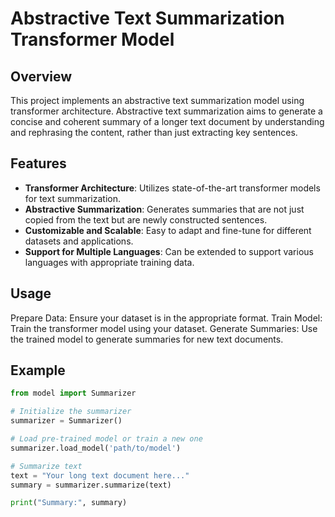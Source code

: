 # Abstractive Text Summarization Transformer Model

## Overview
This project implements an abstractive text summarization model using transformer architecture. Abstractive text summarization aims to generate a concise and coherent summary of a longer text document by understanding and rephrasing the content, rather than just extracting key sentences.

## Features
- **Transformer Architecture**: Utilizes state-of-the-art transformer models for text summarization.
- **Abstractive Summarization**: Generates summaries that are not just copied from the text but are newly constructed sentences.
- **Customizable and Scalable**: Easy to adapt and fine-tune for different datasets and applications.
- **Support for Multiple Languages**: Can be extended to support various languages with appropriate training data.

## Usage
Prepare Data: Ensure your dataset is in the appropriate format.
Train Model: Train the transformer model using your dataset.
Generate Summaries: Use the trained model to generate summaries for new text documents.

## Example
```python
from model import Summarizer

# Initialize the summarizer
summarizer = Summarizer()

# Load pre-trained model or train a new one
summarizer.load_model('path/to/model')

# Summarize text
text = "Your long text document here..."
summary = summarizer.summarize(text)

print("Summary:", summary)
